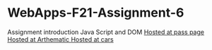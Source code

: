 # WebApps-F21-Assignment-6
Assignment introduction Java Script and DOM
[Hosted at pass page](https://44-563-webapps-f21.github.io/webapps-f21-assignment-6-venky4144/pass.html)
<br>
[Hosted at Arthematic ](https://44-563-webapps-f21.github.io/webapps-f21-assignment-6-venky4144/Arthematic.html)
[Hosted at cars ](https://44-563-webapps-f21.github.io/webapps-f21-assignment-6-venky4144/cars.html)